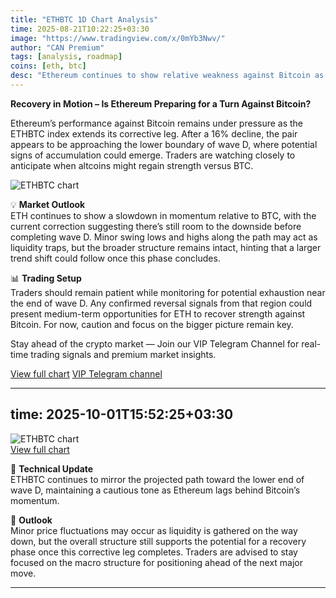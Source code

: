 ```yaml
---
title: "ETHBTC 1D Chart Analysis"
time: 2025-08-21T10:22:25+03:30
image: "https://www.tradingview.com/x/0mYb3Nwv/"
author: "CAN Premium"
tags: [analysis, roadmap]
coins: [eth, btc]
desc: "Ethereum continues to show relative weakness against Bitcoin as the chart signals potential completion of wave D before reversal momentum builds."
---
```


**Recovery in Motion – Is Ethereum Preparing for a Turn Against Bitcoin?**

Ethereum’s performance against Bitcoin remains under pressure as the ETHBTC index extends its corrective leg. After a 16% decline, the pair appears to be approaching the lower boundary of wave D, where potential signs of accumulation could emerge. Traders are watching closely to anticipate when altcoins might regain strength versus BTC.

![ETHBTC chart](https://www.tradingview.com/x/0mYb3Nwv/)  

💡 **Market Outlook**  
ETH continues to show a slowdown in momentum relative to BTC, with the current correction suggesting there’s still room to the downside before completing wave D. Minor swing lows and highs along the path may act as liquidity traps, but the broader structure remains intact, hinting that a larger trend shift could follow once this phase concludes.  

📊 **Trading Setup**  
Traders should remain patient while monitoring for potential exhaustion near the end of wave D. Any confirmed reversal signals from that region could present medium-term opportunities for ETH to recover strength against Bitcoin. For now, caution and focus on the bigger picture remain key.  

Stay ahead of the crypto market — Join our VIP Telegram Channel for real-time trading signals and premium market insights. 

[View full chart](https://www.tradingview.com/x/0mYb3Nwv/)
[VIP Telegram channel](https://t.me/+2znhsiCGpI81MzQ0)

---
time: 2025-10-01T15:52:25+03:30
---

![ETHBTC chart](https://www.tradingview.com/x/xwh9ORNJ/)  
[View full chart](https://www.tradingview.com/x/xwh9ORNJ/)

🔎 **Technical Update**  
ETHBTC continues to mirror the projected path toward the lower end of wave D, maintaining a cautious tone as Ethereum lags behind Bitcoin’s momentum.  

📌 **Outlook**  
Minor price fluctuations may occur as liquidity is gathered on the way down, but the overall structure still supports the potential for a recovery phase once this corrective leg completes. Traders are advised to stay focused on the macro structure for positioning ahead of the next major move.  

---